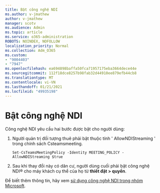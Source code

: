 ```yaml
---
title: Bật công nghệ NDI
ms.author: v-jmathew
author: v-jmathew
manager: scotv
ms.audience: Admin
ms.topic: article
ms.service: o365-administration
ROBOTS: NOINDEX, NOFOLLOW
localization_priority: Normal
ms.collection: Adm_O365
ms.custom:
- "9004403"
- "7947"
ms.openlocfilehash: ea694898baffa50fca71957175eba3664dece44e
ms.sourcegitcommit: 112f18dce8257b98fab32d44910ee879efb44cb8
ms.translationtype: MT
ms.contentlocale: vi-VN
ms.lasthandoff: 01/21/2021
ms.locfileid: "49935198"
---
```

# <a name="turn-on-ndi-technology"></a>Bật công nghệ NDI

Công nghệ NDI yêu cầu hai bước được bật cho người dùng:

1. Người quản trị đối tượng thuê phải bật thuộc tính ' AllowNDIStreaming ' trong chính sách Csteamsmeeting.

    `Set-CsTeamsMeetingPolicy -Identity MEETING_POLICY -AllowNDIStreaming $true`

2. Sau khi thay đổi này có dân cư, người dùng cuối phải bật công nghệ NDI® cho máy khách cụ thể của họ từ **thiết đặt > quyền**.

Để biết thêm thông tin, hãy xem [sử dụng công nghệ NDI trong nhóm Microsoft](https://docs.microsoft.com/microsoftteams/use-ndi-in-meetings).
